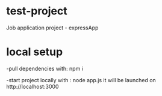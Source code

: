 # test-project
Job application project - expressApp

# local setup

-pull dependencies with: npm i

-start project locally with : node app.js
it will be launched on http://localhost:3000
